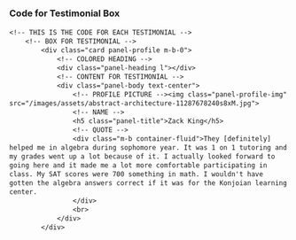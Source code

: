 ### Code for Testimonial Box  
    <!-- THIS IS THE CODE FOR EACH TESTIMONIAL -->
        <!-- BOX FOR TESTIMONIAL -->
            <div class="card panel-profile m-b-0">
                <!-- COLORED HEADING -->
                <div class="panel-heading l"></div>
                <!-- CONTENT FOR TESTIMONIAL -->
                <div class="panel-body text-center">
                    <!-- PROFILE PICTURE --><img class="panel-profile-img" src="/images/assets/abstract-architecture-11287678240s8xM.jpg">
                    <!-- NAME -->
                    <h5 class="panel-title">Zack King</h5>
                    <!-- QUOTE -->
                    <div class="m-b container-fluid">They [definitely] helped me in algebra during sophomore year. It was 1 on 1 tutoring and my grades went up a lot because of it. I actually looked forward to going here and it made me a lot more comfortable participating in class. My SAT scores were 700 something in math. I wouldn't have gotten the algebra answers correct if it was for the Konjoian learning center.
                    </div>
                    <br> 
                </div>
            </div>
